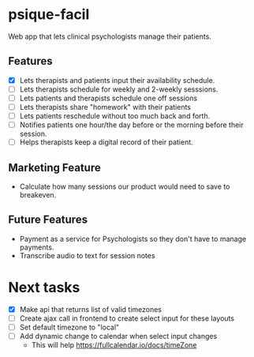 # psique-facil
Web app that lets clinical psychologists manage their patients.

## Features
- [x] Lets therapists and patients input their availability schedule.
- [ ] Lets therapists schedule for weekly and 2-weekly sesssions.
- [ ] Lets patients and therapists schedule one off sessions
- [ ] Lets therapists share "homework" with their patients
- [ ] Lets patients reschedule without too much back and forth.
- [ ] Notifies patients one hour/the day before or the morning before their session.
- [ ] Helps therapists keep a digital record of their patient.

## Marketing Feature
* Calculate how many sessions our product would need to save to breakeven.

## Future Features
* Payment as a service for Psychologists so they don't have to manage payments.
* Transcribe audio to text for session notes


# Next tasks

- [x] Make api that returns list of valid timezones
- [ ] Create ajax call in frontend to create select input for these layouts
- [ ] Set default timezone to "local"
- [ ] Add dynamic change to calendar when select input changes
  - This will help https://fullcalendar.io/docs/timeZone